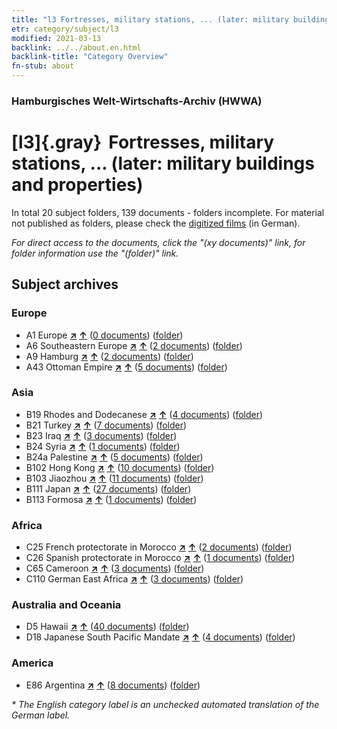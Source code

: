 ```yaml
---
title: "l3 Fortresses, military stations, ... (later: military buildings and properties)"
etr: category/subject/l3
modified: 2021-03-13
backlink: ../../about.en.html
backlink-title: "Category Overview"
fn-stub: about
---
```


### Hamburgisches Welt-Wirtschafts-Archiv (HWWA)
# [l3]{.gray}&#8201; Fortresses, military stations, ... (later: military buildings and properties)&#160; 





In total 20 subject folders, 139 documents - folders incomplete.
For material not published as folders, please check the [digitized films](/film/h1_sh) (in German).

_For direct access to the documents, click the "(xy documents)" link, for folder information use the "(folder)" link._

## Subject archives



### Europe

- A1 Europe [**&nearr;**](../../../geo/i/140892/about.en.html "Europe (all folders)") [**&uarr;**](../../../geo/about.en.html#A1 "Country category system") (<a href="https://pm20.zbw.eu/dfgview/sh/140892,144773" title="about: Europe : Fortresses, military stations, ... (later: military buildings and properties)" target="_blank">0 documents</a>) ([folder](http://purl.org/pressemappe20/folder/sh/140892,144773))
- A6 Southeastern Europe [**&nearr;**](../../../geo/i/140900/about.en.html "Southeastern Europe (all folders)") [**&uarr;**](../../../geo/about.en.html#A6 "Country category system") (<a href="https://pm20.zbw.eu/dfgview/sh/140900,144773" title="about: Southeastern Europe : Fortresses, military stations, ... (later: military buildings and properties)" target="_blank">2 documents</a>) ([folder](http://purl.org/pressemappe20/folder/sh/140900,144773))
- A9 Hamburg [**&nearr;**](../../../geo/i/140905/about.en.html "Hamburg (all folders)") [**&uarr;**](../../../geo/about.en.html#A9 "Country category system") (<a href="https://pm20.zbw.eu/dfgview/sh/140905,144773" title="about: Hamburg : Fortresses, military stations, ... (later: military buildings and properties)" target="_blank">2 documents</a>) ([folder](http://purl.org/pressemappe20/folder/sh/140905,144773))
- A43 Ottoman Empire [**&nearr;**](../../../geo/i/141034/about.en.html "Ottoman Empire (all folders)") [**&uarr;**](../../../geo/about.en.html#A43 "Country category system") (<a href="https://pm20.zbw.eu/dfgview/sh/141034,144773" title="about: Ottoman Empire : Fortresses, military stations, ... (later: military buildings and properties)" target="_blank">5 documents</a>) ([folder](http://purl.org/pressemappe20/folder/sh/141034,144773))

### Asia

- B19 Rhodes and Dodecanese [**&nearr;**](../../../geo/i/141106/about.en.html "Rhodes and Dodecanese (all folders)") [**&uarr;**](../../../geo/about.en.html#B19 "Country category system") (<a href="https://pm20.zbw.eu/dfgview/sh/141106,144773" title="about: Rhodes and Dodecanese : Fortresses, military stations, ... (later: military buildings and properties)" target="_blank">4 documents</a>) ([folder](http://purl.org/pressemappe20/folder/sh/141106,144773))
- B21 Turkey [**&nearr;**](../../../geo/i/141111/about.en.html "Turkey (all folders)") [**&uarr;**](../../../geo/about.en.html#B21 "Country category system") (<a href="https://pm20.zbw.eu/dfgview/sh/141111,144773" title="about: Turkey : Fortresses, military stations, ... (later: military buildings and properties)" target="_blank">7 documents</a>) ([folder](http://purl.org/pressemappe20/folder/sh/141111,144773))
- B23 Iraq [**&nearr;**](../../../geo/i/141113/about.en.html "Iraq (all folders)") [**&uarr;**](../../../geo/about.en.html#B23 "Country category system") (<a href="https://pm20.zbw.eu/dfgview/sh/141113,144773" title="about: Iraq : Fortresses, military stations, ... (later: military buildings and properties)" target="_blank">3 documents</a>) ([folder](http://purl.org/pressemappe20/folder/sh/141113,144773))
- B24 Syria [**&nearr;**](../../../geo/i/141114/about.en.html "Syria (all folders)") [**&uarr;**](../../../geo/about.en.html#B24 "Country category system") (<a href="https://pm20.zbw.eu/dfgview/sh/141114,144773" title="about: Syria : Fortresses, military stations, ... (later: military buildings and properties)" target="_blank">1 documents</a>) ([folder](http://purl.org/pressemappe20/folder/sh/141114,144773))
- B24a Palestine [**&nearr;**](../../../geo/i/141115/about.en.html "Palestine (all folders)") [**&uarr;**](../../../geo/about.en.html#B24a "Country category system") (<a href="https://pm20.zbw.eu/dfgview/sh/141115,144773" title="about: Palestine : Fortresses, military stations, ... (later: military buildings and properties)" target="_blank">5 documents</a>) ([folder](http://purl.org/pressemappe20/folder/sh/141115,144773))
- B102 Hong Kong [**&nearr;**](../../../geo/i/141268/about.en.html "Hong Kong (all folders)") [**&uarr;**](../../../geo/about.en.html#B102 "Country category system") (<a href="https://pm20.zbw.eu/dfgview/sh/141268,144773" title="about: Hong Kong : Fortresses, military stations, ... (later: military buildings and properties)" target="_blank">10 documents</a>) ([folder](http://purl.org/pressemappe20/folder/sh/141268,144773))
- B103 Jiaozhou [**&nearr;**](../../../geo/i/126163/about.en.html "Jiaozhou (all folders)") [**&uarr;**](../../../geo/about.en.html#B103 "Country category system") (<a href="https://pm20.zbw.eu/dfgview/sh/126163,144773" title="about: Jiaozhou : Fortresses, military stations, ... (later: military buildings and properties)" target="_blank">11 documents</a>) ([folder](http://purl.org/pressemappe20/folder/sh/126163,144773))
- B111 Japan [**&nearr;**](../../../geo/i/141272/about.en.html "Japan (all folders)") [**&uarr;**](../../../geo/about.en.html#B111 "Country category system") (<a href="https://pm20.zbw.eu/dfgview/sh/141272,144773" title="about: Japan : Fortresses, military stations, ... (later: military buildings and properties)" target="_blank">27 documents</a>) ([folder](http://purl.org/pressemappe20/folder/sh/141272,144773))
- B113 Formosa [**&nearr;**](../../../geo/i/141274/about.en.html "Formosa (all folders)") [**&uarr;**](../../../geo/about.en.html#B113 "Country category system") (<a href="https://pm20.zbw.eu/dfgview/sh/141274,144773" title="about: Formosa : Fortresses, military stations, ... (later: military buildings and properties)" target="_blank">1 documents</a>) ([folder](http://purl.org/pressemappe20/folder/sh/141274,144773))

### Africa

- C25 French protectorate in Morocco [**&nearr;**](../../../geo/i/141358/about.en.html "French protectorate in Morocco (all folders)") [**&uarr;**](../../../geo/about.en.html#C25 "Country category system") (<a href="https://pm20.zbw.eu/dfgview/sh/141358,144773" title="about: French protectorate in Morocco : Fortresses, military stations, ... (later: military buildings and properties)" target="_blank">2 documents</a>) ([folder](http://purl.org/pressemappe20/folder/sh/141358,144773))
- C26 Spanish protectorate in Morocco [**&nearr;**](../../../geo/i/141359/about.en.html "Spanish protectorate in Morocco (all folders)") [**&uarr;**](../../../geo/about.en.html#C26 "Country category system") (<a href="https://pm20.zbw.eu/dfgview/sh/141359,144773" title="about: Spanish protectorate in Morocco : Fortresses, military stations, ... (later: military buildings and properties)" target="_blank">1 documents</a>) ([folder](http://purl.org/pressemappe20/folder/sh/141359,144773))
- C65 Cameroon [**&nearr;**](../../../geo/i/141410/about.en.html "Cameroon (all folders)") [**&uarr;**](../../../geo/about.en.html#C65 "Country category system") (<a href="https://pm20.zbw.eu/dfgview/sh/141410,144773" title="about: Cameroon : Fortresses, military stations, ... (later: military buildings and properties)" target="_blank">3 documents</a>) ([folder](http://purl.org/pressemappe20/folder/sh/141410,144773))
- C110 German East Africa [**&nearr;**](../../../geo/i/141471/about.en.html "German East Africa (all folders)") [**&uarr;**](../../../geo/about.en.html#C110 "Country category system") (<a href="https://pm20.zbw.eu/dfgview/sh/141471,144773" title="about: German East Africa : Fortresses, military stations, ... (later: military buildings and properties)" target="_blank">3 documents</a>) ([folder](http://purl.org/pressemappe20/folder/sh/141471,144773))

### Australia and Oceania

- D5 Hawaii [**&nearr;**](../../../geo/i/141595/about.en.html "Hawaii (all folders)") [**&uarr;**](../../../geo/about.en.html#D5 "Country category system") (<a href="https://pm20.zbw.eu/dfgview/sh/141595,144773" title="about: Hawaii : Fortresses, military stations, ... (later: military buildings and properties)" target="_blank">40 documents</a>) ([folder](http://purl.org/pressemappe20/folder/sh/141595,144773))
- D18 Japanese South Pacific Mandate [**&nearr;**](../../../geo/i/141618/about.en.html "Japanese South Pacific Mandate (all folders)") [**&uarr;**](../../../geo/about.en.html#D18 "Country category system") (<a href="https://pm20.zbw.eu/dfgview/sh/141618,144773" title="about: Japanese South Pacific Mandate : Fortresses, military stations, ... (later: military buildings and properties)" target="_blank">4 documents</a>) ([folder](http://purl.org/pressemappe20/folder/sh/141618,144773))

### America

- E86 Argentina [**&nearr;**](../../../geo/i/141692/about.en.html "Argentina (all folders)") [**&uarr;**](../../../geo/about.en.html#E86 "Country category system") (<a href="https://pm20.zbw.eu/dfgview/sh/141692,144773" title="about: Argentina : Fortresses, military stations, ... (later: military buildings and properties)" target="_blank">8 documents</a>) ([folder](http://purl.org/pressemappe20/folder/sh/141692,144773))


_* The English category label is an unchecked automated translation of the German label._

